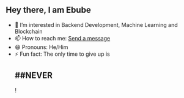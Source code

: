 ## Hey there, I am Ebube

<!--
**iamebube-ekpe/iamebube-ekpe** is a ✨ _special_ ✨ repository because its `README.md` (this file) appears on your GitHub profile.

Here are some ideas to get you started:
-->

- 🌱 I’m interested in Backend Development, Machine Learning and Blockchain
- 📫 How to reach me: [Send a message](https://evel-portfolio.herokuapp.com/#contact)
- 😄 Pronouns: He/Him
- ⚡ Fun fact: The only time to give up is <h2>##NEVER</h2>!

